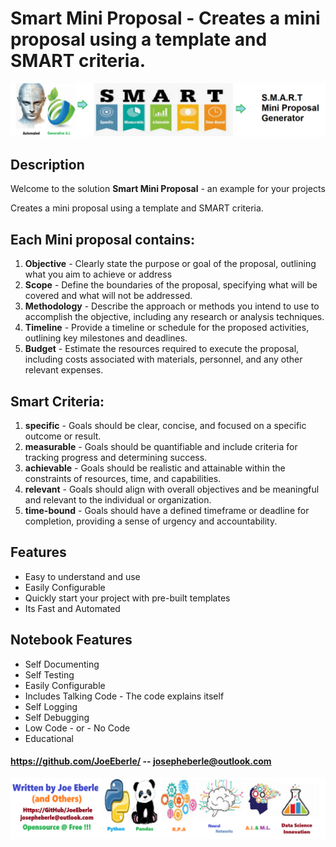 
# Smart Mini Proposal - Creates a mini proposal using a template and SMART criteria.

![Code Logo](code.png)
## Description

Welcome to the solution **Smart Mini Proposal** - an example for your projects

Creates a mini proposal using a template and SMART criteria.

## Each Mini proposal contains:

1. **Objective** - Clearly state the purpose or goal of the proposal, outlining what you aim to achieve or address
2. **Scope** - Define the boundaries of the proposal, specifying what will be covered and what will not be addressed.
3. **Methodology** - Describe the approach or methods you intend to use to accomplish the objective, including any research or analysis techniques.
4. **Timeline** - Provide a timeline or schedule for the proposed activities, outlining key milestones and deadlines.
5. **Budget** - Estimate the resources required to execute the proposal, including costs associated with materials, personnel, and any other relevant expenses.

## Smart Criteria:

1. **specific** - Goals should be clear, concise, and focused on a specific outcome or result.
2. **measurable** - Goals should be quantifiable and include criteria for tracking progress and determining success.
3. **achievable** - Goals should be realistic and attainable within the constraints of resources, time, and capabilities.
4. **relevant** - Goals should align with overall objectives and be meaningful and relevant to the individual or organization.
5. **time-bound** - Goals should have a defined timeframe or deadline for completion, providing a sense of urgency and accountability.

    
## Features
- Easy to understand and use  
- Easily Configurable 
- Quickly start your project with pre-built templates
- Its Fast and Automated
    
## Notebook Features
- Self Documenting 
- Self Testing 
- Easily Configurable
- Includes Talking Code - The code explains itself
- Self Logging 
- Self Debugging 
- Low Code - or - No Code
- Educational 
    
#### https://github.com/JoeEberle/ -- josepheberle@outlook.com

![Code Logo](developer.png)
    